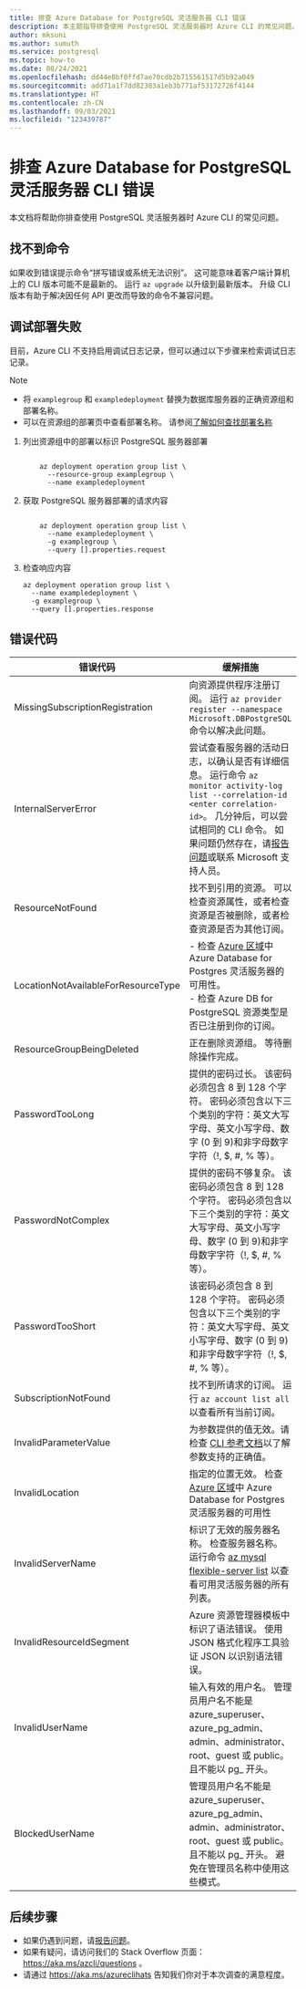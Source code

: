 ```yaml
---
title: 排查 Azure Database for PostgreSQL 灵活服务器 CLI 错误
description: 本主题指导排查使用 PostgreSQL 灵活服务器时 Azure CLI 的常见问题。
author: mksuni
ms.author: sumuth
ms.service: postgresql
ms.topic: how-to
ms.date: 08/24/2021
ms.openlocfilehash: dd44e0bf0ffd7ae70cdb2b715561517d5b92a049
ms.sourcegitcommit: add71a1f7dd82303a1eb3b771af53172726f4144
ms.translationtype: HT
ms.contentlocale: zh-CN
ms.lasthandoff: 09/03/2021
ms.locfileid: "123439787"
---
```

# <a name="troubleshoot-azure-database-for-postgresql-flexible-server-cli-errors"></a>排查 Azure Database for PostgreSQL 灵活服务器 CLI 错误

本文档将帮助你排查使用 PostgreSQL 灵活服务器时 Azure CLI 的常见问题。

## <a name="command-not-found"></a>找不到命令

 如果收到错误提示命令“拼写错误或系统无法识别”。 这可能意味着客户端计算机上的 CLI 版本可能不是最新的。 运行 ```az upgrade``` 以升级到最新版本。 升级 CLI 版本有助于解决因任何 API 更改而导致的命令不兼容问题。
 
## <a name="debug-deployment-failures"></a>调试部署失败 
目前，Azure CLI 不支持启用调试日志记录，但可以通过以下步骤来检索调试日志记录。

>[!NOTE]
> - 将 ```examplegroup``` 和 ```exampledeployment``` 替换为数据库服务器的正确资源组和部署名称。 
> - 可以在资源组的部署页中查看部署名称。 请参阅[了解如何查找部署名称](../../azure-resource-manager/templates/deployment-history.md?tabs=azure-portal)


1. 列出资源组中的部署以标识 PostgreSQL 服务器部署 
    ```azurecli

        az deployment operation group list \
          --resource-group examplegroup \
          --name exampledeployment
    ```

2. 获取 PostgreSQL 服务器部署的请求内容 
    ```azurecli

        az deployment operation group list \
          --name exampledeployment \
          -g examplegroup \
          --query [].properties.request
    ```
3. 检查响应内容 
    ```azurecli
    az deployment operation group list \
      --name exampledeployment \
      -g examplegroup \
      --query [].properties.response
    ```

## <a name="error-codes"></a>错误代码

| 错误代码 | 缓解措施 |
| ---------- | ---------- | 
|MissingSubscriptionRegistration|向资源提供程序注册订阅。 运行 ```az provider register --namespace Microsoft.DBPostgreSQL``` 命令以解决此问题。|
|InternalServerError| 尝试查看服务器的活动日志，以确认是否有详细信息。 运行命令 ```az monitor activity-log list --correlation-id <enter correlation-id>```。 几分钟后，可以尝试相同的 CLI 命令。 如果问题仍然存在，请[报告问题](https://github.com/Azure/azure-cli/issues)或联系 Microsoft 支持人员。|
|ResourceNotFound| 找不到引用的资源。  可以检查资源属性，或者检查资源是否被删除，或者检查资源是否为其他订阅。 |
|LocationNotAvailableForResourceType| - 检查 [Azure 区域](https://azure.microsoft.com/global-infrastructure/services/?products=postgresql)中 Azure Database for Postgres 灵活服务器的可用性。 <br>- 检查 Azure DB for PostgreSQL 资源类型是否已注册到你的订阅。 |
|ResourceGroupBeingDeleted| 正在删除资源组。 等待删除操作完成。|
|PasswordTooLong| 提供的密码过长。 该密码必须包含 8 到 128 个字符。 密码必须包含以下三个类别的字符：英文大写字母、英文小写字母、数字 (0 到 9)和非字母数字字符（!, $, #, % 等）。|
|PasswordNotComplex| 提供的密码不够复杂。  该密码必须包含 8 到 128 个字符。 密码必须包含以下三个类别的字符：英文大写字母、英文小写字母、数字 (0 到 9)和非字母数字字符（!, $, #, % 等）。|
|PasswordTooShort| 该密码必须包含 8 到 128 个字符。 密码必须包含以下三个类别的字符：英文大写字母、英文小写字母、数字 (0 到 9)和非字母数字字符（!, $, #, % 等）。|
|SubscriptionNotFound| 找不到所请求的订阅。 运行 ```az account list all``` 以查看所有当前订阅。|
|InvalidParameterValue| 为参数提供的值无效。请检查 [CLI 参考文档](/cli/azure/postgres/flexible-server?view=azure-cli-latest&preserve-view=true)以了解参数支持的正确值。|
|InvalidLocation| 指定的位置无效。 检查 [Azure 区域](https://azure.microsoft.com/global-infrastructure/services/?products=postgresql)中 Azure Database for Postgres 灵活服务器的可用性 |
|InvalidServerName|标识了无效的服务器名称。 检查服务器名称。 运行命令 [az mysql flexible-server list](/cli/azure/mysql/flexible-server?view=azure-cli-latest#az_mysql_flexible_server_list&preserve-view=true) 以查看可用灵活服务器的所有列表。|
|InvalidResourceIdSegment| Azure 资源管理器模板中标识了语法错误。 使用 JSON 格式化程序工具验证 JSON 以识别语法错误。|
|InvalidUserName| 输入有效的用户名。 管理员用户名不能是 azure_superuser、azure_pg_admin、admin、administrator、root、guest 或 public。 且不能以 pg_ 开头。|
|BlockedUserName| 管理员用户名不能是 azure_superuser、azure_pg_admin、admin、administrator、root、guest 或 public。 且不能以 pg_ 开头。 避免在管理员名称中使用这些模式。|

## <a name="next-steps"></a>后续步骤

- 如果仍遇到问题，请[报告问题](https://github.com/Azure/azure-cli/issues)。 
- 如果有疑问，请访问我们的 Stack Overflow 页面： https://aka.ms/azcli/questions 。 
- 请通过 https://aka.ms/azureclihats 告知我们你对于本次调查的满意程度。 

